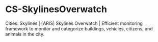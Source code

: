 # CS-SkylinesOverwatch
Cities: Skylines | [ARIS] Skylines Overwatch | Efficient monitoring framework to monitor and categorize buildings, vehicles, citizens, and animals in the city.
